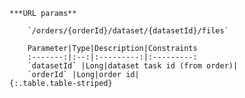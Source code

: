     ***URL params**

        `/orders/{orderId}/dataset/{datasetId}/files`

        Parameter|Type|Description|Constraints
        :-------:|:--:|:---------:|:---------:
        `datasetId` |Long|dataset task id (from order)|
        `orderId` |Long|order id|
    {:.table.table-striped}

